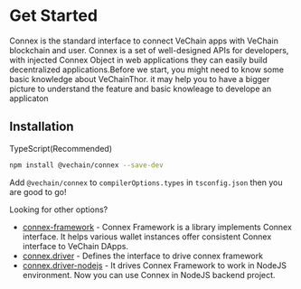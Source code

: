 
# Get Started 
Connex is the standard interface to connect VeChain apps with VeChain blockchain and user. Connex is a set of well-designed APIs for developers, with injected Connex Object in web applications they can easily build decentralized applications.Before we start, you might need to know some basic knowledge about VeChainThor. it may help you to have a bigger picture to understand the feature and basic knowleage to develope an applicaton 


## Installation 

TypeScript(Recommended)

``` bash
npm install @vechain/connex --save-dev
```

Add `@vechain/connex` to `compilerOptions.types`  in `tsconfig.json` then you are good to go!

Looking for other options?
* [connex-framework](https://github.com/vechain/connex-framework) - Connex Framework is a library implements Connex interface. It helps various wallet instances offer consistent Connex interface to VeChain DApps.
* [connex.driver](https://github.com/vechain/connex.driver) - Defines the interface to drive connex framework
* [connex.driver-nodejs](https://github.com/vechain/connex.driver-nodejs) - It drives Connex Framework to work in NodeJS environment. Now you can use Connex in NodeJS backend project.
